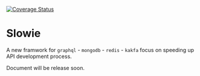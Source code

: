 [![Coverage Status](https://coveralls.io/repos/github/vanpho93/slowie/badge.svg?branch=master)](https://coveralls.io/github/vanpho93/slowie?branch=master)
# Slowie

A new framwork for `graphql` - `mongodb` - `redis` - `kakfa` focus on speeding up API development process.

Document will be release soon.
